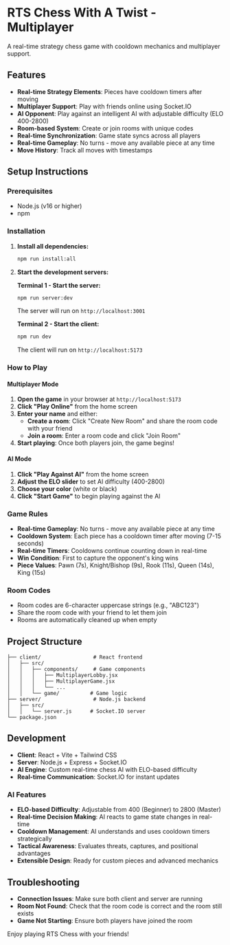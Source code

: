 # RTS Chess With A Twist - Multiplayer

A real-time strategy chess game with cooldown mechanics and multiplayer support.

## Features

- **Real-time Strategy Elements**: Pieces have cooldown timers after moving
- **Multiplayer Support**: Play with friends online using Socket.IO
- **AI Opponent**: Play against an intelligent AI with adjustable difficulty (ELO 400-2800)
- **Room-based System**: Create or join rooms with unique codes
- **Real-time Synchronization**: Game state syncs across all players
- **Real-time Gameplay**: No turns - move any available piece at any time
- **Move History**: Track all moves with timestamps

## Setup Instructions

### Prerequisites
- Node.js (v16 or higher)
- npm

### Installation

1. **Install all dependencies:**
   ```bash
   npm run install:all
   ```

2. **Start the development servers:**

   **Terminal 1 - Start the server:**
   ```bash
   npm run server:dev
   ```
   The server will run on `http://localhost:3001`

   **Terminal 2 - Start the client:**
   ```bash
   npm run dev
   ```
   The client will run on `http://localhost:5173`

### How to Play

#### Multiplayer Mode
1. **Open the game** in your browser at `http://localhost:5173`
2. **Click "Play Online"** from the home screen
3. **Enter your name** and either:
   - **Create a room**: Click "Create New Room" and share the room code with your friend
   - **Join a room**: Enter a room code and click "Join Room"
4. **Start playing**: Once both players join, the game begins!

#### AI Mode
1. **Click "Play Against AI"** from the home screen
2. **Adjust the ELO slider** to set AI difficulty (400-2800)
3. **Choose your color** (white or black)
4. **Click "Start Game"** to begin playing against the AI

### Game Rules

- **Real-time Gameplay**: No turns - move any available piece at any time
- **Cooldown System**: Each piece has a cooldown timer after moving (7-15 seconds)
- **Real-time Timers**: Cooldowns continue counting down in real-time
- **Win Condition**: First to capture the opponent's king wins
- **Piece Values**: Pawn (7s), Knight/Bishop (9s), Rook (11s), Queen (14s), King (15s)

### Room Codes

- Room codes are 6-character uppercase strings (e.g., "ABC123")
- Share the room code with your friend to let them join
- Rooms are automatically cleaned up when empty

## Project Structure

```
├── client/                 # React frontend
│   ├── src/
│   │   ├── components/     # Game components
│   │   │   ├── MultiplayerLobby.jsx
│   │   │   ├── MultiplayerGame.jsx
│   │   │   └── ...
│   │   └── game/          # Game logic
├── server/                 # Node.js backend
│   ├── src/
│   │   └── server.js      # Socket.IO server
└── package.json
```

## Development

- **Client**: React + Vite + Tailwind CSS
- **Server**: Node.js + Express + Socket.IO
- **AI Engine**: Custom real-time chess AI with ELO-based difficulty
- **Real-time Communication**: Socket.IO for instant updates

### AI Features

- **ELO-based Difficulty**: Adjustable from 400 (Beginner) to 2800 (Master)
- **Real-time Decision Making**: AI reacts to game state changes in real-time
- **Cooldown Management**: AI understands and uses cooldown timers strategically
- **Tactical Awareness**: Evaluates threats, captures, and positional advantages
- **Extensible Design**: Ready for custom pieces and advanced mechanics

## Troubleshooting

- **Connection Issues**: Make sure both client and server are running
- **Room Not Found**: Check that the room code is correct and the room still exists
- **Game Not Starting**: Ensure both players have joined the room

Enjoy playing RTS Chess with your friends!
